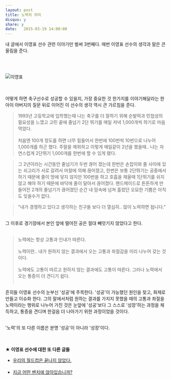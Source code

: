```yaml
---
layout: post
title: 노력의 의미
disqus: y
share: y
date:   2015-03-19 14:00:00
---
```


<P>내 글에서 이영표 선수 관련 이야기만 벌써 3번째다.
매번 이영표 선수의 생각과 말은 큰 울림을 준다.<br />
</P><br /><br />

![이영표](http://beatshon.github.io/images/yp.jpg)

<br /><br />
어떻게 하면 축구선수로 성공할 수 있을지, 가장 중요한 것 한가지를 이야기해달라는 한 아이 아버지의 질문 뒤로 이어진 이 선수의 생각 역시 큰 가르침을 준다. 
 
>1993년 고등학교에 입학했는때 나는 축구를 더 잘하기 위해 순발력과 민첩성의 필요성을 느꼈고 고민 끝에 줄넘기 2단 뛰기를 매일 저녁 1,000개씩 하기로 마음 먹었다. 
<br /><br />
>처음엔 100개 정도를 하면 너무 힘들어서 한번에 100번씩 10번으로 나누어 1,000개를 하곤 했다. 주말을 제외하고 이렇게 매일같이 2년을 했을때.. 나는 자연스럽게 2단뛰기 1,000개를 한번에 할 수 있게 됐다. <br />

>그 2년이라는 시간동안 줄넘기가 두번 끊어 졌는데 한번은 손잡이와 줄 사이에 있는 쇠고리가 서로 갈려서 마찰에 의해 끊어졌고, 한번은 보통 2단뛰기는 공중에서 하기 때문에 줄이 땅에 닿지 않지만 100번을 하고 호흡을 채울때 1단뛰기를 쉬지 않고 해야 하기 때문에 바닥에 줄이 달아서 끊어졌다. 핸드메이드로 튼튼하게 만들어진 2개의 줄넘기가 끊어졌던 순간 내 맘속에 넘쳐 흘렀던 오묘한 기쁨은 아직도 잊을수가 없다.<br />


>"내가 경쟁하고 있다고 생각하는 친구들 보다 더 열심히.. 많이 노력하면 됩니다." <br /><br />

그 이후로 경기장에서 본인 앞에 떨어진 공은 절대 빼앗기지 않았다고 한다. <br /><br /> 

>노력에는 항상 고통과 인내가 따른다. <br /><br />
노력이란.. 내가 원하지 않는 결과에서 오는 고통과 좌절감을 미리 나누어 갖는 것이다.<br /><br />
노력에도 고통이 따르고 원하지 않는 결과에도 고통이 따른다. 그러나 노력에서 오는 통증이 더 견디기 쉽다.<br /><br />

흔히들 이영표 선수의 눈부신 '성공'에 주목한다. '성공'이 가능했던 원인을 찾고, 화제로 만들고 이슈화 한다. 그의 말에서처럼 원하는 결과를 가지지 못했을 때의 고통과 좌절을 노력이라는 행위로 나누어 가진 것은 눈앞에 '성공'보다 그 스스로 '성장'하는 과정을 체득하고, 통증을 견디며 한걸음 더 나아가기 위한 과정이었을 것이다. <br /><br />

'노력'의 또 다른 이름은 분명 '성공'이 아니라 '성장'이다.   

<br /><br />
**★ 이영표 선수에 대한 또 다른 글들**

- [우리의 월드컵은 끝나지 않았다.](http://beatshon.github.io/2014/07/01/worldcup/)
<br /><br />
- [지금 어떤 벤치에 앉아있습니까?](http://beatshon.github.io/2013/07/22/YoungPyoLee/)

 